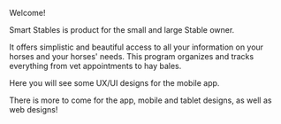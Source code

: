 Welcome!

Smart Stables is product for the small and large Stable owner. 

It offers simplistic and beautiful access to all your information on your horses and your horses' needs. This program organizes and tracks everything from vet appointments to hay bales. 

Here you will see some UX/UI designs for the mobile app. 

There is more to come for the app, mobile and tablet designs, as well as web designs!
